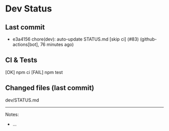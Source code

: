# Dev Status

## Last commit
- e3a4156 chore(dev): auto-update STATUS.md [skip ci] (#83) (github-actions[bot], 76 minutes ago)
## CI & Tests
[OK] npm ci
[FAIL] npm test

## Changed files (last commit)
dev/STATUS.md

---
Notes:
- ...
